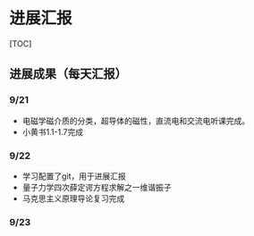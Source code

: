 # 进展汇报

[TOC]

## 进展成果（每天汇报）

### 9/21

+ 电磁学磁介质的分类，超导体的磁性，直流电和交流电听课完成。
+ 小黄书1.1-1.7完成

### 9/22

+ 学习配置了git，用于进展汇报
+ 量子力学四次薛定谔方程求解之一维谐振子
+ 马克思主义原理导论复习完成


### 9/23


